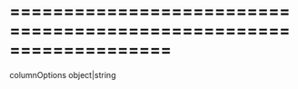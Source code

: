 <!--**
/*-------------------------------------------
    Auto-generated file. Do not modify.
-------------------------------------------

**-->
===================================================================
===================================================================

<!--shortDescription-->

<!--/shortDescription-->

<!--paramName1-->columnOptions<!--/paramName1-->
<!--paramType1-->object|string<!--/paramType1-->
<!--paramDescription1-->

<!--/paramDescription1-->

<!--fullDescription-->

<!--/fullDescription-->